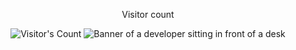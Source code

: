 <div align="center"> 
  <p>Visitor count</p>
  <img src="https://profile-counter.glitch.me/{USERNAME}/count.svg" alt="Visitor's Count" />
 <img src="https://github.com/{USERNAME}/{USERNAME}/blob/main/software-mylivewallpapers-com-Sparks-Mercedes-4K" alt="Banner of a developer sitting in front of a desk">
</div>
